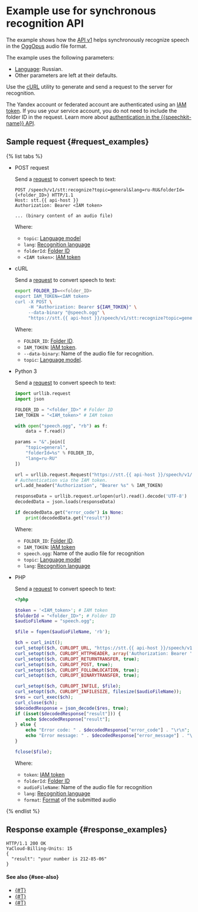 # Example use for synchronous recognition API

The example shows how the [API v1](request-api.md) helps synchronously recognize speech in the [OggOpus](../../formats.md#OggOpus) audio file format.

The example uses the following parameters:

* [Language](../index.md#langs): Russian.
* Other parameters are left at their defaults.

Use the [cURL](https://curl.haxx.se) utility to generate and send a request to the server for recognition.

The Yandex account or federated account are authenticated using an [IAM token](../../../iam/concepts/authorization/iam-token.md). If you use your service account, you do not need to include the folder ID in the request. Learn more about [authentication in the {{speechkit-name}} API](../../concepts/auth.md).

## Sample request {#request_examples}

{% list tabs %}

- POST request

   Send a [request](../request.md) to convert speech to text:

   ```httpget
   POST /speech/v1/stt:recognize?topic=general&lang=ru-RU&folderId={<folder_ID>} HTTP/1.1
   Host: stt.{{ api-host }}
   Authorization: Bearer <IAM token>

   ... (binary content of an audio file)
   ```

   Where:

   * `topic`: [Language model](../models.md)
   * `lang`: [Recognition language](../index.md#langs)
   * `folderId`: [Folder ID](../../../resource-manager/operations/folder/get-id.md)
   * `<IAM token>`: [IAM token](../../../iam/concepts/authorization/iam-token.md)

- cURL

   Send a [request](../request.md) to convert speech to text:

   ```bash
   export FOLDER_ID=<<folder_ID>
   export IAM_TOKEN=<IAM token>
   curl -X POST \
        -H "Authorization: Bearer ${IAM_TOKEN}" \
        --data-binary "@speech.ogg" \
        "https://stt.{{ api-host }}/speech/v1/stt:recognize?topic=general&folderId=${FOLDER_ID}"
   ```

   Where:

   * `FOLDER_ID`: [Folder ID](../../../resource-manager/operations/folder/get-id.md).
   * `IAM_TOKEN`: [IAM token](../../../iam/concepts/authorization/iam-token.md).
   * `--data-binary`: Name of the audio file for recognition.
   * `topic`: [Language model](../models.md).

- Python 3

   Send a [request](../request.md) to convert speech to text:

   ```python
   import urllib.request
   import json

   FOLDER_ID = "<folder_ID>" # Folder ID
   IAM_TOKEN = "<IAM_token>" # IAM token

   with open("speech.ogg", "rb") as f:
       data = f.read()

   params = "&".join([
       "topic=general",
       "folderId=%s" % FOLDER_ID,
       "lang=ru-RU"
   ])

   url = urllib.request.Request("https://stt.{{ api-host }}/speech/v1/stt:recognize?%s" % params, data=data)
   # Authentication via the IAM token.
   url.add_header("Authorization", "Bearer %s" % IAM_TOKEN)

   responseData = urllib.request.urlopen(url).read().decode('UTF-8')
   decodedData = json.loads(responseData)

   if decodedData.get("error_code") is None:
       print(decodedData.get("result"))
   ```

   Where:

   * `FOLDER_ID`: [Folder ID](../../../resource-manager/operations/folder/get-id.md).
   * `IAM_TOKEN`: [IAM token](../../../iam/concepts/authorization/iam-token.md)
   * `speech.ogg`: Name of the audio file for recognition
   * `topic`: [Language model](../models.md)
   * `lang`: [Recognition language](../index.md#langs)

- PHP

   Send a [request](../request.md) to convert speech to text:

   ```php
   <?php

   $token = '<IAM_token>'; # IAM token
   $folderId = "<folder_ID>"; # Folder ID
   $audioFileName = "speech.ogg";

   $file = fopen($audioFileName, 'rb');

   $ch = curl_init();
   curl_setopt($ch, CURLOPT_URL, "https://stt.{{ api-host }}/speech/v1/stt:recognize?lang=ru-RU&folderId=${folderId}&format=oggopus");
   curl_setopt($ch, CURLOPT_HTTPHEADER, array('Authorization: Bearer ' . $token));
   curl_setopt($ch, CURLOPT_RETURNTRANSFER, true);
   curl_setopt($ch, CURLOPT_POST, true);
   curl_setopt($ch, CURLOPT_FOLLOWLOCATION, true);
   curl_setopt($ch, CURLOPT_BINARYTRANSFER, true);

   curl_setopt($ch, CURLOPT_INFILE, $file);
   curl_setopt($ch, CURLOPT_INFILESIZE, filesize($audioFileName));
   $res = curl_exec($ch);
   curl_close($ch);
   $decodedResponse = json_decode($res, true);
   if (isset($decodedResponse["result"])) {
       echo $decodedResponse["result"];
   } else {
       echo "Error code: " . $decodedResponse["error_code"] . "\r\n";
       echo "Error message: " . $decodedResponse["error_message"] . "\r\n";
   }

   fclose($file);
   ```

   Where:

   * `token`: [IAM token](../../../iam/concepts/authorization/iam-token.md)
   * `folderId`: [Folder ID](../../../resource-manager/operations/folder/get-id.md)
   * `audioFileName`: Name of the audio file for recognition
   * `lang`: [Recognition language](../index.md#langs)
   * `format`: [Format](../../formats.md) of the submitted audio

{% endlist %}

## Response example {#response_examples}

```text
HTTP/1.1 200 OK
YaCloud-Billing-Units: 15
{
  "result": "your number is 212-85-06"
}
```

#### See also {#see-also}

* [{#T}](request-api.md)
* [{#T}](../../concepts/auth.md)
* [{#T}](../../sdk/python/request.md)
